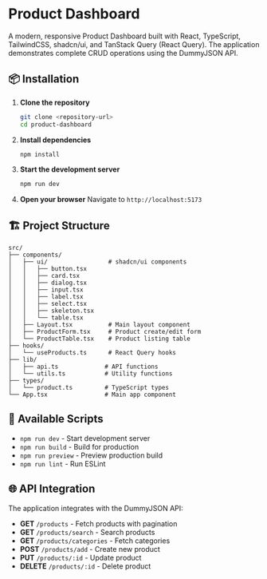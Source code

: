 # Product Dashboard

A modern, responsive Product Dashboard built with React, TypeScript, TailwindCSS, shadcn/ui, and TanStack Query (React Query). The application demonstrates complete CRUD operations using the DummyJSON API.


## 📦 Installation

1. **Clone the repository**

   ```bash
   git clone <repository-url>
   cd product-dashboard
   ```

2. **Install dependencies**

   ```bash
   npm install
   ```

3. **Start the development server**

   ```bash
   npm run dev
   ```

4. **Open your browser**
   Navigate to `http://localhost:5173`

## 🏗️ Project Structure

```
src/
├── components/
│   ├── ui/                 # shadcn/ui components
│   │   ├── button.tsx
│   │   ├── card.tsx
│   │   ├── dialog.tsx
│   │   ├── input.tsx
│   │   ├── label.tsx
│   │   ├── select.tsx
│   │   ├── skeleton.tsx
│   │   └── table.tsx
│   ├── Layout.tsx          # Main layout component
│   ├── ProductForm.tsx     # Product create/edit form
│   └── ProductTable.tsx    # Product listing table
├── hooks/
│   └── useProducts.ts      # React Query hooks
├── lib/
│   ├── api.ts             # API functions
│   └── utils.ts           # Utility functions
├── types/
│   └── product.ts         # TypeScript types
└── App.tsx                # Main app component
```

## 🔧 Available Scripts

- `npm run dev` - Start development server
- `npm run build` - Build for production
- `npm run preview` - Preview production build
- `npm run lint` - Run ESLint

## 🌐 API Integration

The application integrates with the DummyJSON API:

- **GET** `/products` - Fetch products with pagination
- **GET** `/products/search` - Search products
- **GET** `/products/categories` - Fetch categories
- **POST** `/products/add` - Create new product
- **PUT** `/products/:id` - Update product
- **DELETE** `/products/:id` - Delete product

